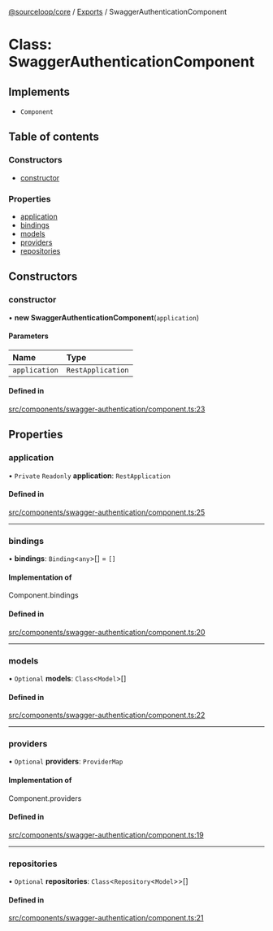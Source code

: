 [@sourceloop/core](../README.md) / [Exports](../modules.md) / SwaggerAuthenticationComponent

# Class: SwaggerAuthenticationComponent

## Implements

- `Component`

## Table of contents

### Constructors

- [constructor](SwaggerAuthenticationComponent.md#constructor)

### Properties

- [application](SwaggerAuthenticationComponent.md#application)
- [bindings](SwaggerAuthenticationComponent.md#bindings)
- [models](SwaggerAuthenticationComponent.md#models)
- [providers](SwaggerAuthenticationComponent.md#providers)
- [repositories](SwaggerAuthenticationComponent.md#repositories)

## Constructors

### constructor

• **new SwaggerAuthenticationComponent**(`application`)

#### Parameters

| Name | Type |
| :------ | :------ |
| `application` | `RestApplication` |

#### Defined in

[src/components/swagger-authentication/component.ts:23](https://github.com/sourcefuse/loopback4-microservice-catalog/blob/a84fe677/packages/core/src/components/swagger-authentication/component.ts#L23)

## Properties

### application

• `Private` `Readonly` **application**: `RestApplication`

#### Defined in

[src/components/swagger-authentication/component.ts:25](https://github.com/sourcefuse/loopback4-microservice-catalog/blob/a84fe677/packages/core/src/components/swagger-authentication/component.ts#L25)

___

### bindings

• **bindings**: `Binding`<`any`\>[] = `[]`

#### Implementation of

Component.bindings

#### Defined in

[src/components/swagger-authentication/component.ts:20](https://github.com/sourcefuse/loopback4-microservice-catalog/blob/a84fe677/packages/core/src/components/swagger-authentication/component.ts#L20)

___

### models

• `Optional` **models**: `Class`<`Model`\>[]

#### Defined in

[src/components/swagger-authentication/component.ts:22](https://github.com/sourcefuse/loopback4-microservice-catalog/blob/a84fe677/packages/core/src/components/swagger-authentication/component.ts#L22)

___

### providers

• `Optional` **providers**: `ProviderMap`

#### Implementation of

Component.providers

#### Defined in

[src/components/swagger-authentication/component.ts:19](https://github.com/sourcefuse/loopback4-microservice-catalog/blob/a84fe677/packages/core/src/components/swagger-authentication/component.ts#L19)

___

### repositories

• `Optional` **repositories**: `Class`<`Repository`<`Model`\>\>[]

#### Defined in

[src/components/swagger-authentication/component.ts:21](https://github.com/sourcefuse/loopback4-microservice-catalog/blob/a84fe677/packages/core/src/components/swagger-authentication/component.ts#L21)
